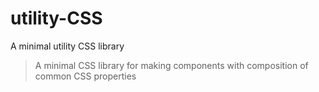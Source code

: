 # utility-CSS
A minimal utility CSS library

> A minimal CSS library for making components with composition of common CSS properties

